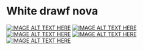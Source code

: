# White drawf nova
[![IMAGE ALT TEXT HERE](http://img.youtube.com/vi//0.jpg)](http://www.youtube.com/watch?v=)
[![IMAGE ALT TEXT HERE](http://img.youtube.com/vi//0.jpg)](http://www.youtube.com/watch?v=)
[![IMAGE ALT TEXT HERE](http://img.youtube.com/vi//0.jpg)](http://www.youtube.com/watch?v=)
[![IMAGE ALT TEXT HERE](http://img.youtube.com/vi//0.jpg)](http://www.youtube.com/watch?v=)
[![IMAGE ALT TEXT HERE](http://img.youtube.com/vi//0.jpg)](http://www.youtube.com/watch?v=)
